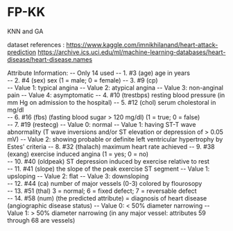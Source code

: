 # FP-KK
KNN and GA

dataset references : 
https://www.kaggle.com/imnikhilanand/heart-attack-prediction
https://archive.ics.uci.edu/ml/machine-learning-databases/heart-disease/heart-disease.names

Attribute Information:
-- Only 14 used
      -- 1. #3  (age) age in years      
      -- 2. #4  (sex) sex (1 = male; 0 = female)
      -- 3. #9  (cp)      
            -- Value 1: typical angina
            -- Value 2: atypical angina
            -- Value 3: non-anginal pain
            -- Value 4: asymptomatic
      -- 4. #10 (trestbps)  resting blood pressure (in mm Hg on admission to the hospital)
      -- 5. #12 (chol)  serum cholestoral in mg/dl    
      -- 6. #16 (fbs)  (fasting blood sugar > 120 mg/dl)  (1 = true; 0 = false)      
      -- 7. #19 (restecg)
            -- Value 0: normal
            -- Value 1: having ST-T wave abnormality (T wave inversions and/or ST elevation or depression of > 0.05 mV)
            -- Value 2: showing probable or definite left ventricular hypertrophy by Estes' criteria
      -- 8. #32 (thalach)   maximum heart rate achieved
      -- 9. #38 (exang) exercise induced angina (1 = yes; 0 = no)    
      -- 10. #40 (oldpeak) ST depression induced by exercise relative to rest  
      -- 11. #41 (slope) the slope of the peak exercise ST segment
            -- Value 1: upsloping
            -- Value 2: flat
            -- Value 3: downsloping    
      -- 12. #44 (ca) number of major vessels (0-3) colored by flourosopy       
      -- 13. #51 (thal) 3 = normal; 6 = fixed defect; 7 = reversable defect     
      -- 14. #58 (num) (the predicted attribute) = diagnosis of heart disease (angiographic disease status)
            -- Value 0: < 50% diameter narrowing
            -- Value 1: > 50% diameter narrowing
            (in any major vessel: attributes 59 through 68 are vessels)

